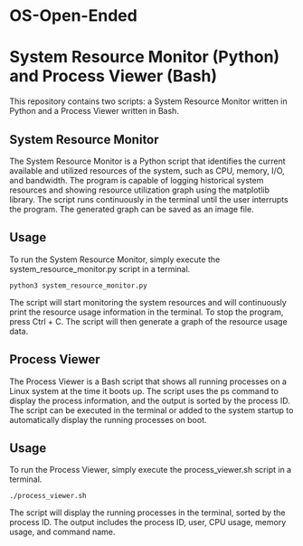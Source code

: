 # OS-Open-Ended

# System Resource Monitor (Python) and Process Viewer (Bash)
This repository contains two scripts: a System Resource Monitor written in Python and a Process Viewer written in Bash.

## System Resource Monitor
The System Resource Monitor is a Python script that identifies the current available and utilized resources of the system, such as CPU, memory, I/O, and bandwidth. The program is capable of logging historical system resources and showing resource utilization graph using the matplotlib library. The script runs continuously in the terminal until the user interrupts the program. The generated graph can be saved as an image file.

## Usage
To run the System Resource Monitor, simply execute the system_resource_monitor.py script in a terminal.

```
python3 system_resource_monitor.py
```

The script will start monitoring the system resources and will continuously print the resource usage information in the terminal. To stop the program, press Ctrl + C. The script will then generate a graph of the resource usage data.

## Process Viewer
The Process Viewer is a Bash script that shows all running processes on a Linux system at the time it boots up. The script uses the ps command to display the process information, and the output is sorted by the process ID. The script can be executed in the terminal or added to the system startup to automatically display the running processes on boot.

## Usage
To run the Process Viewer, simply execute the process_viewer.sh script in a terminal.

```
./process_viewer.sh
```

The script will display the running processes in the terminal, sorted by the process ID. The output includes the process ID, user, CPU usage, memory usage, and command name.
